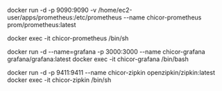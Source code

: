 

docker run -d -p 9090:9090 -v /home/ec2-user/apps/prometheus:/etc/prometheus --name chicor-prometheus prom/prometheus:latest

docker exec -it chicor-prometheus /bin/sh


docker run -d --name=grafana -p 3000:3000 --name chicor-grafana grafana/grafana:latest
docker exec -it chicor-grafana /bin/bash


docker run -d -p 9411:9411 --name chicor-zipkin openzipkin/zipkin:latest
docker exec -it chicor-zipkin /bin/sh

